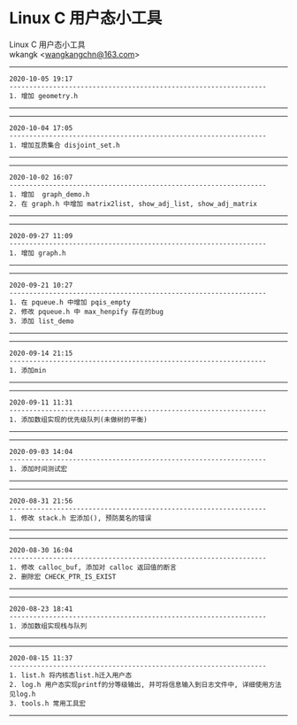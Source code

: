 # Linux C 用户态小工具
Linux C 用户态小工具  
wkangk <<wangkangchn@163.com>>  
  
*********************************************************************  
    2020-10-05 19:17  
    -----------------------------------------------------------------  
    1. 增加 geometry.h    
*********************************************************************  
  
*********************************************************************  
    2020-10-04 17:05  
    -----------------------------------------------------------------  
    1. 增加互质集合 disjoint_set.h  
*********************************************************************  
    
*********************************************************************  
    2020-10-02 16:07  
    -----------------------------------------------------------------  
    1. 增加  graph_demo.h
    2. 在 graph.h 中增加 matrix2list, show_adj_list, show_adj_matrix     
*********************************************************************  
    
*********************************************************************  
    2020-09-27 11:09  
    -----------------------------------------------------------------  
    1. 增加 graph.h    
*********************************************************************  
    
*********************************************************************  
    2020-09-21 10:27  
    -----------------------------------------------------------------  
    1. 在 pqueue.h 中增加 pqis_empty
    2. 修改 pqueue.h 中 max_henpify 存在的bug
    3. 添加 list_demo  
*********************************************************************  
  
*********************************************************************  
    2020-09-14 21:15  
    -----------------------------------------------------------------  
    1. 添加min    
*********************************************************************  
   
*********************************************************************  
    2020-09-11 11:31  
    -----------------------------------------------------------------  
    1. 添加数组实现的优先级队列(未做树的平衡)  
*********************************************************************  
    
*********************************************************************  
    2020-09-03 14:04  
    -----------------------------------------------------------------  
    1. 添加时间测试宏     
*********************************************************************  

*********************************************************************  
    2020-08-31 21:56
    -----------------------------------------------------------------   
    1. 修改 stack.h 宏添加(), 预防莫名的错误    
*********************************************************************  

*********************************************************************  
    2020-08-30 16:04  
    -----------------------------------------------------------------   
    1. 修改 calloc_buf, 添加对 calloc 返回值的断言  
    2. 删除宏 CHECK_PTR_IS_EXIST  
*********************************************************************  

*********************************************************************  
    2020-08-23 18:41  
    -----------------------------------------------------------------   
    1. 添加数组实现栈与队列  
*********************************************************************  

*********************************************************************  
    2020-08-15 11:37  
    -----------------------------------------------------------------   
    1. list.h 将内核态list.h迁入用户态  
    2. log.h 用户态实现printf的分等级输出, 并可将信息输入到日志文件中, 详细使用方法见log.h  
    3. tools.h 常用工具宏    
*********************************************************************